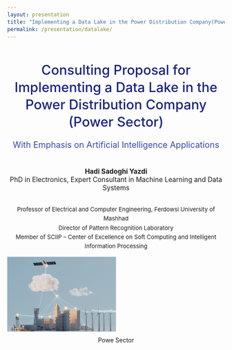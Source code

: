 ```yaml
---
layout: presentation
title: "Implementing a Data Lake in the Power Distribution Company(Power Sector)"
permalink: /presentation/datalake/
---
```


  <!-- Slide 1 -->

<div style="text-align:center; margin-top:50px;">

<h1 style="font-size:2.2em; color:#1a237e; font-weight:500; line-height:1.3;">
Consulting Proposal for Implementing a Data Lake in the Power Distribution Company (Power Sector)
</h1>

<h2 style="font-size:1.4em; color:#3949ab; font-weight:400; margin-top:10px;">
With Emphasis on Artificial Intelligence Applications
</h2>

<p style="font-size:1.1em; margin-top:40px;">
<b>Hadi Sadoghi Yazdi</b><br>
PhD in Electronics, Expert Consultant in Machine Learning and Data Systems
</p>

<p style="font-size:0.95em; margin-top:30px; line-height:1.6;">
Professor of Electrical and Computer Engineering, Ferdowsi University of Mashhad <br>
Director of Pattern Recognition Laboratory <br>
Member of SCIIP – Center of Excellence on Soft Computing and Intelligent Information Processing
</p>

</div>


<div style="display: flex; justify-content: center; align-items: center; gap: 10px;">
  <div style="flex: 1;">
    <img src="/assets/Presentationimages/DataLake/integrate_Data1.png" alt="Thyristor" style="width: 50%; height: 50%; object-fit: contain;">
  </div>
</div>
<div class="caption" style="text-align: center; margin-top: 8px;">
  Powe Sector
</div>



  <!-- Slide 2 -->

